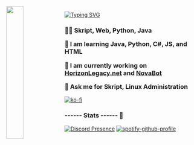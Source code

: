 <img align='left' src='https://cdn.discordapp.com/attachments/959477385626026024/975700403792515122/profile-first-issue-dark.png' width='30%'/> 

[![Typing SVG](https://readme-typing-svg.demolab.com?font=Fedora&pause=1000&color=F7005D&center=true&vCenter=true&random=true&width=435&lines=Hi%2C+I'm+a+UI%2FUX+Designer;Hi%2C+I'm+a+Fullstack+Web+Developer;Hi%2C+I'm+a+Minecraft+Skript+Developer;Hi%2C+I'm+a+Discord+Bot+Developer)](https://git.io/typing-svg)

<h3 align="left">

  👨‍💻 **Skript, Web, Python, Java**

  🌱 I am learning **Java, Python, C#, JS, and HTML**
  
  🔭 I am currently working on **[HorizonLegacy.net](https://dsc.gg/HorizonLegacy)** and **[NovaBot](https://github.com/NovaBotTeam)**
    
  💬 Ask me for **Skript, Linux Administration**
  
</h3>

[![ko-fi](https://ko-fi.com/img/githubbutton_sm.svg)](https://ko-fi.com/Z8Z4R47FM)

### ------ Stats ------ 🚀

[![Discord Presence](https://lanyard.cnrad.dev/api/918149623133143061?&idleMessage=Probably%20doing%20something%20else...&borderRadius=30px)](https://discord.com/users/918149623133143061) [![spotify-github-profile](https://spotify-github-profile.vercel.app/api/view?uid=f0i50m4jcbevvww0rj8uzcg6q&cover_image=true&theme=novatorem&show_offline=true&background_color=000000&interchange=true&bar_color=0ba800&bar_color_cover=true)](https://spotify-github-profile.vercel.app/api/view?uid=f0i50m4jcbevvww0rj8uzcg6q&redirect=true)
